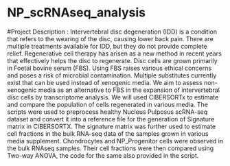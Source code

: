 # NP_scRNAseq_analysis
#Project Description : Intervertebral disc degeneration (IDD) is a condition that refers to the wearing of the disc, causing lower back pain. There are multiple treatments available for IDD, but they do not provide complete relief. Regenerative cell therapy has arisen as a new method in recent years that effectively helps the disc to regenerate. Disc cells are grown primarily in Foetal bovine serum (FBS). Using FBS raises various ethical concerns and poses a risk of microbial contamination. Multiple substitutes currently exist that can be used instead of xenogenic media. We aim to assess non-xenogenic media as an alternative to FBS in the expansion of intervertebral disc cells by transcriptome analysis. We will used CIBERSORTx to estimate and compare the population of cells regenerated in various media. The scripts were used to preprocess healthy  Nucleus Pulposus scRNA-seq dataset and convert it into a reference file for the generation of Signature matrix in CIBERSORTX. The signature matrix was further used to estimate cell fractions in the bulk RNA-seq data of the samples grown in various media supplement. Chondrocytes and NP_Progenitor cells were observed in the bulk RNAseq samples. Their cell fractions were then compared using Two-way ANOVA, the code for the same also provided in the script.
